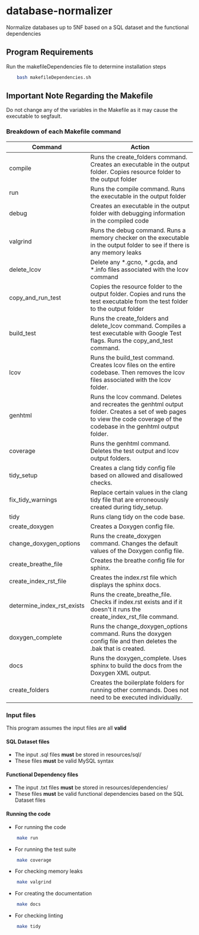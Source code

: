 # database-normalizer

Normalize databases up to 5NF based on a SQL dataset and the functional dependencies

## Program Requirements

Run the makefileDependencies file to determine installation steps

```bash
    bash makefileDependencies.sh
```

## Important Note Regarding the Makefile

Do not change any of the variables in the Makefile as it may cause the executable to segfault.

### Breakdown of each Makefile command

| Command                | Action           |
| -------                | -----------      |
| compile                | Runs the create_folders command. Creates an executable in the output folder. Copies resource folder to the output folder |
| run                    | Runs the compile command. Runs the executable in the output folder |
| debug                  | Creates an executable in the output folder with debugging information in the compiled code |
| valgrind               | Runs the debug command. Runs a memory checker on the executable in the output folder to see if there is any memory leaks |
| delete_lcov            | Delete any \*.gcno, \*.gcda, and \*.info files associated with the lcov command |
| copy_and_run_test      | Copies the resource folder to the output folder. Copies and runs the test executable from the test folder to the output folder |
| build_test             | Runs the create_folders and delete_lcov command. Compiles a test executable with Google Test flags. Runs the copy_and_test command. |
| lcov                   | Runs the build_test command. Creates lcov files on the entire codebase. Then removes the lcov files associated with the lcov folder. |
| genhtml                | Runs the lcov command. Deletes and recreates the genhtml output folder. Creates a set of web pages to view the code coverage of the codebase in the genhtml output folder. |
| coverage               | Runs the genhtml command. Deletes the test output and lcov output folders. |
| tidy_setup             | Creates a clang tidy config file based on allowed and disallowed checks. |
| fix_tidy_warnings      | Replace certain values in the clang tidy file that are erroneously created during tidy_setup. |
| tidy                   | Runs clang tidy on the code base. |
| create_doxygen         | Creates a Doxygen config file. |
| change_doxygen_options | Runs the create_doxygen command. Changes the default values of the Doxygen config file. |
| create_breathe_file | Creates the breathe config file for sphinx. |
| create_index_rst_file | Creates the index.rst file which displays the sphinx docs. |
| determine_index_rst_exists | Runs the create_breathe_file. Checks if index.rst exists and if it doesn't it runs the create_index_rst_file command. |
| doxygen_complete | Runs the change_doxygen_options command. Runs the doxygen config file and then deletes the .bak that is created. |
| docs                   | Runs the doxygen_complete. Uses sphinx to build the docs from the Doxygen XML output. |
| create_folders         | Creates the boilerplate folders for running other commands. Does not need to be executed individually. |

### Input files

This program assumes the input files are all **valid**

#### SQL Dataset files

- The input .sql files **must** be stored in resources/sql/
- These files **must** be valid MySQL syntax

#### Functional Dependency files

- The input .txt files **must** be stored in resources/dependencies/
- These files **must** be valid functional dependencies based on the SQL Dataset files

#### Running the code

- For running the code

```bash
    make run
```

- For running the test suite

```bash
    make coverage
```

- For checking memory leaks

```bash
    make valgrind
```

- For creating the documentation

```bash
    make docs
```

- For checking linting

```bash
    make tidy
```
